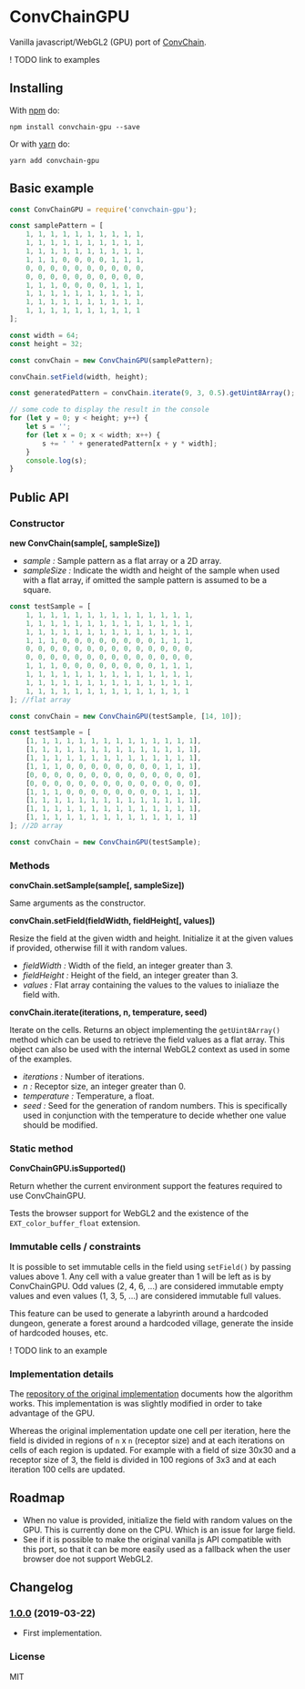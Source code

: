 # ConvChainGPU

Vanilla javascript/WebGL2 (GPU) port of [ConvChain](https://github.com/mxgmn/ConvChain).

! TODO link to examples

## Installing

With [npm](http://npmjs.org) do:

```
npm install convchain-gpu --save
```

Or with [yarn](https://yarnpkg.com) do:

```
yarn add convchain-gpu
```

## Basic example

```js
const ConvChainGPU = require('convchain-gpu');

const samplePattern = [
    1, 1, 1, 1, 1, 1, 1, 1, 1, 1,
    1, 1, 1, 1, 1, 1, 1, 1, 1, 1,
    1, 1, 1, 1, 1, 1, 1, 1, 1, 1,
    1, 1, 1, 0, 0, 0, 0, 1, 1, 1,
    0, 0, 0, 0, 0, 0, 0, 0, 0, 0,
    0, 0, 0, 0, 0, 0, 0, 0, 0, 0,
    1, 1, 1, 0, 0, 0, 0, 1, 1, 1,
    1, 1, 1, 1, 1, 1, 1, 1, 1, 1,
    1, 1, 1, 1, 1, 1, 1, 1, 1, 1,
    1, 1, 1, 1, 1, 1, 1, 1, 1, 1
];

const width = 64;
const height = 32;

const convChain = new ConvChainGPU(samplePattern);

convChain.setField(width, height);

const generatedPattern = convChain.iterate(9, 3, 0.5).getUint8Array(); // a flat Uint8Array

// some code to display the result in the console
for (let y = 0; y < height; y++) {
    let s = '';
    for (let x = 0; x < width; x++) {
        s += ' ' + generatedPattern[x + y * width];
    }
    console.log(s);
}
```

## Public API

### Constructor

**new ConvChain(sample[, sampleSize])**

 - *sample :* Sample pattern as a flat array or a 2D array.
 - *sampleSize :* Indicate the width and height of the sample when used with a flat array, if omitted the sample pattern is assumed to be a square.

```js
const testSample = [
    1, 1, 1, 1, 1, 1, 1, 1, 1, 1, 1, 1, 1, 1,
    1, 1, 1, 1, 1, 1, 1, 1, 1, 1, 1, 1, 1, 1,
    1, 1, 1, 1, 1, 1, 1, 1, 1, 1, 1, 1, 1, 1,
    1, 1, 1, 0, 0, 0, 0, 0, 0, 0, 0, 1, 1, 1,
    0, 0, 0, 0, 0, 0, 0, 0, 0, 0, 0, 0, 0, 0,
    0, 0, 0, 0, 0, 0, 0, 0, 0, 0, 0, 0, 0, 0,
    1, 1, 1, 0, 0, 0, 0, 0, 0, 0, 0, 1, 1, 1,
    1, 1, 1, 1, 1, 1, 1, 1, 1, 1, 1, 1, 1, 1,
    1, 1, 1, 1, 1, 1, 1, 1, 1, 1, 1, 1, 1, 1,
    1, 1, 1, 1, 1, 1, 1, 1, 1, 1, 1, 1, 1, 1
]; //flat array

const convChain = new ConvChainGPU(testSample, [14, 10]);
```

```js
const testSample = [
    [1, 1, 1, 1, 1, 1, 1, 1, 1, 1, 1, 1, 1, 1],
    [1, 1, 1, 1, 1, 1, 1, 1, 1, 1, 1, 1, 1, 1],
    [1, 1, 1, 1, 1, 1, 1, 1, 1, 1, 1, 1, 1, 1],
    [1, 1, 1, 0, 0, 0, 0, 0, 0, 0, 0, 1, 1, 1],
    [0, 0, 0, 0, 0, 0, 0, 0, 0, 0, 0, 0, 0, 0],
    [0, 0, 0, 0, 0, 0, 0, 0, 0, 0, 0, 0, 0, 0],
    [1, 1, 1, 0, 0, 0, 0, 0, 0, 0, 0, 1, 1, 1],
    [1, 1, 1, 1, 1, 1, 1, 1, 1, 1, 1, 1, 1, 1],
    [1, 1, 1, 1, 1, 1, 1, 1, 1, 1, 1, 1, 1, 1],
    [1, 1, 1, 1, 1, 1, 1, 1, 1, 1, 1, 1, 1, 1]
]; //2D array

const convChain = new ConvChainGPU(testSample);
```

### Methods

**convChain.setSample(sample[, sampleSize])**

Same arguments as the constructor.

**convChain.setField(fieldWidth, fieldHeight[, values])**

Resize the field at the given width and height. Initialize it at the given values if provided, otherwise fill it with random values.

 - *fieldWidth :* Width of the field, an integer greater than 3.
 - *fieldHeight :* Height of the field, an integer greater than 3.
 - *values :* Flat array containing the values to the values to inialiaze the field with.

**convChain.iterate(iterations, n, temperature, seed)**

Iterate on the cells. Returns an object implementing the `getUint8Array()` method which can be used to retrieve
the field values as a flat array. This object can also be used with the internal WebGL2 context as used in some of
the examples.

 - *iterations :* Number of iterations.
 - *n :* Receptor size, an integer greater than 0.
 - *temperature :* Temperature, a float.
 - *seed :* Seed for the generation of random numbers. This is specifically used in conjunction with the temperature to decide whether one value should be modified.

### Static method

**ConvChainGPU.isSupported()**

Return whether the current environment support the features required to use ConvChainGPU.

Tests the browser support for WebGL2 and the existence of the `EXT_color_buffer_float` extension.

### Immutable cells / constraints

It is possible to set immutable cells in the field using `setField()` by passing values above 1. Any cell with a value
greater than 1 will be left as is by ConvChainGPU. Odd values (2, 4, 6, ...) are considered immutable empty values and
even values (1, 3, 5, ...) are considered immutable full values.

This feature can be used to generate a labyrinth around a hardcoded dungeon, generate a forest around a hardcoded
village, generate the inside of hardcoded houses, etc.

! TODO link to an example

### Implementation details

The [repository of the original implementation](https://github.com/mxgmn/ConvChain) documents how the algorithm works.
This implementation is was slightly modified in order to take advantage of the GPU.

Whereas the original implementation update one cell per iteration, here the field is divided in regions of `n` x `n`
(receptor size) and at each iterations on cells of each region is updated. For example with a field of size 30x30 and
a receptor size of 3, the field is divided in 100 regions of 3x3 and at each iteration 100 cells are updated.

## Roadmap

 * When no value is provided, initialize the field with random values on the GPU. This is currently done on the CPU. Which is an issue for large field.
 * See if it is possible to make the original vanilla js API compatible with this port, so that it can be more easily used as a fallback when the user browser doe not support WebGL2.

## Changelog

### [1.0.0](https://github.com/kchapelier/convchain-gpu/tree/1.0.0) (2019-03-22)

 * First implementation.

### License

MIT